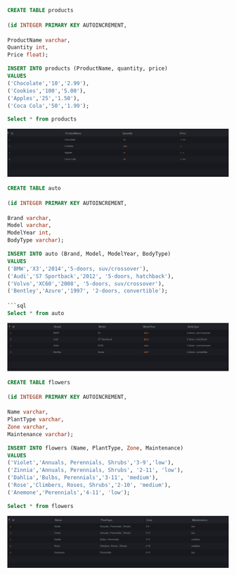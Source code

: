 ```sql
CREATE TABLE products

(id INTEGER PRIMARY KEY AUTOINCREMENT, 
 
ProductName varchar,
Quantity int,
Price float);
```
```sql
INSERT INTO products (ProductName, quantity, price) 
VALUES 
('Chocolate','10','2.99'),
('Cookies','100','5.00'),
('Apples','25','1.50'),
('Coca Cola','50','1.99');
```
```sql
Select * from products
```
![products](https://github.com/SBiedre/Team-99/blob/main/Screenshot%202024-08-28%20at%2023-21-47%20SQL%20OnLine%20IDE.png?raw=true)

```sql
CREATE TABLE auto

(id INTEGER PRIMARY KEY AUTOINCREMENT, 
 
Brand varchar,
Model varchar,
ModelYear int,
BodyType varchar);
```
```sql
INSERT INTO auto (Brand, Model, ModelYear, BodyType) 
VALUES 
('BMW','X3','2014','5-doors, suv/crossover'),
('Audi','S7 Sportback','2012', '5-doors, hatchback'),
('Volvo','XC60','2008', '5-doors, suv/crossover'),
('Bentley','Azure','1997', '2-doors, convertible');

```sql
Select * from auto
```
![auto](https://github.com/SBiedre/Team-99/blob/main/Screenshot%202024-08-28%20at%2023-23-18%20SQL%20OnLine%20IDE.png?raw=true)

```sql
CREATE TABLE flowers

(id INTEGER PRIMARY KEY AUTOINCREMENT, 
 
Name varchar,
PlantType varchar,
Zone varchar,
Maintenance varchar);
```
```sql
INSERT INTO flowers (Name, PlantType, Zone, Maintenance) 
VALUES 
('Violet','Annuals, Perennials, Shrubs','3-9','low'),
('Zinnia','Annuals, Perennials, Shrubs', '2-11', 'low'),
('Dahlia','Bulbs, Perennials','3-11', 'medium'),
('Rose','Climbers, Roses, Shrubs','2-10', 'medium'),
('Anemone','Perennials','4-11', 'low');
```
```sql
Select * from flowers
```
![flowers](https://github.com/SBiedre/Team-99/blob/main/Screenshot%202024-08-28%20at%2023-24-51%20SQL%20OnLine%20IDE.png?raw=true)
